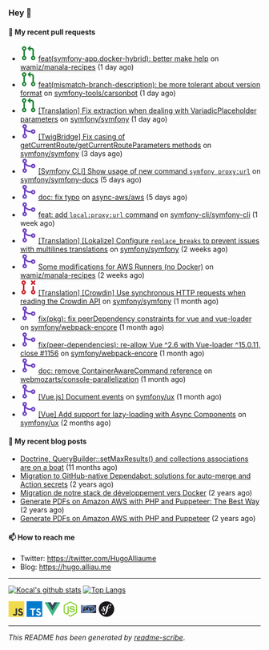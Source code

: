 ### Hey 👋

#### 👷 My recent pull requests

- ![](./assets/pr-open.svg) [feat(symfony-app.docker-hybrid): better make help](https://github.com/wamiz/manala-recipes/pull/16) on [wamiz/manala-recipes](https://github.com/wamiz/manala-recipes) (1 day ago)
- ![](./assets/pr-open.svg) [feat(mismatch-branch-description): be more tolerant about version format](https://github.com/symfony-tools/carsonbot/pull/209) on [symfony-tools/carsonbot](https://github.com/symfony-tools/carsonbot) (1 day ago)
- ![](./assets/pr-open.svg) [[Translation] Fix extraction when dealing with VariadicPlaceholder parameters](https://github.com/symfony/symfony/pull/48451) on [symfony/symfony](https://github.com/symfony/symfony) (1 day ago)
- ![](./assets/pr-merged.svg) [[TwigBridge] Fix casing of getCurrentRoute/getCurrentRouteParameters methods](https://github.com/symfony/symfony/pull/48434) on [symfony/symfony](https://github.com/symfony/symfony) (3 days ago)
- ![](./assets/pr-merged.svg) [[Symfony CLI] Show usage of new command `symfony proxy:url`](https://github.com/symfony/symfony-docs/pull/17479) on [symfony/symfony-docs](https://github.com/symfony/symfony-docs) (5 days ago)
- ![](./assets/pr-merged.svg) [doc: fix typo](https://github.com/async-aws/aws/pull/1339) on [async-aws/aws](https://github.com/async-aws/aws) (5 days ago)
- ![](./assets/pr-merged.svg) [feat: add `local:proxy:url` command](https://github.com/symfony-cli/symfony-cli/pull/233) on [symfony-cli/symfony-cli](https://github.com/symfony-cli/symfony-cli) (1 week ago)
- ![](./assets/pr-merged.svg) [[Translation] [Lokalize] Configure `replace_breaks` to prevent issues with multilines translations](https://github.com/symfony/symfony/pull/48222) on [symfony/symfony](https://github.com/symfony/symfony) (2 weeks ago)
- ![](./assets/pr-merged.svg) [Some modifications for AWS Runners (no Docker)](https://github.com/wamiz/manala-recipes/pull/15) on [wamiz/manala-recipes](https://github.com/wamiz/manala-recipes) (2 weeks ago)
- ![](./assets/pr-closed.svg) [[Translation] [Crowdin] Use synchronous HTTP requests when reading the Crowdin API](https://github.com/symfony/symfony/pull/48109) on [symfony/symfony](https://github.com/symfony/symfony) (1 month ago)
- ![](./assets/pr-merged.svg) [fix(pkg): fix peerDependency constraints for vue and vue-loader](https://github.com/symfony/webpack-encore/pull/1160) on [symfony/webpack-encore](https://github.com/symfony/webpack-encore) (1 month ago)
- ![](./assets/pr-merged.svg) [fix(peer-dependencies): re-allow Vue ^2.6 with Vue-loader ^15.0.11, close #1156](https://github.com/symfony/webpack-encore/pull/1157) on [symfony/webpack-encore](https://github.com/symfony/webpack-encore) (1 month ago)
- ![](./assets/pr-merged.svg) [doc: remove ContainerAwareCommand reference](https://github.com/webmozarts/console-parallelization/pull/111) on [webmozarts/console-parallelization](https://github.com/webmozarts/console-parallelization) (1 month ago)
- ![](./assets/pr-merged.svg) [[Vue.js] Document events](https://github.com/symfony/ux/pull/499) on [symfony/ux](https://github.com/symfony/ux) (1 month ago)
- ![](./assets/pr-merged.svg) [[Vue] Add support for lazy-loading with Async Components](https://github.com/symfony/ux/pull/482) on [symfony/ux](https://github.com/symfony/ux) (2 months ago)

#### 📜 My recent blog posts

- [Doctrine, QueryBuilder::setMaxResults() and collections associations are on a boat](https://hugo.alliau.me/2022/01/07/doctrine-setmaxresults-and-collections-associations-are-on-a-boat/) (11 months ago)
- [Migration to GitHub-native Dependabot: solutions for auto-merge and Action secrets](https://hugo.alliau.me/2021/05/04/migration-to-github-native-dependabot-solutions-for-auto-merge-and-action-secrets/) (2 years ago)
- [Migration de notre stack de développement vers Docker](https://hugo.alliau.me/2021/04/26/migration-stack-developpement/) (2 years ago)
- [Generate PDFs on Amazon AWS with PHP and Puppeteer: The Best Way](https://hugo.alliau.me/2020/04/21/generate-pdfs-on-amazon-aws-with-php-and-puppeteer-the-best-way/) (2 years ago)
- [Generate PDFs on Amazon AWS with PHP and Puppeteer](https://hugo.alliau.me/2020/01/02/generate-pdfs-on-amazon-aws-with-php-and-puppeteer/) (2 years ago)

#### 📫 How to reach me

- Twitter: https://twitter.com/HugoAlliaume
- Blog: https://hugo.alliau.me

---

[![Kocal's github stats](https://github-readme-stats.vercel.app/api?username=Kocal&count_private=true&hide=stars)](https://github.com/anuraghazra/github-readme-stats)
[![Top Langs](https://github-readme-stats.vercel.app/api/top-langs/?username=Kocal&layout=compact)](https://github.com/anuraghazra/github-readme-stats)

<img src="https://raw.githubusercontent.com/devicons/devicon/master/icons/javascript/javascript-original.svg" alt="javascript" title="javascript" width="32" height="32"/> <img src="https://raw.githubusercontent.com/devicons/devicon/master/icons/typescript/typescript-original.svg" alt="typescript" title="typescript" width="32" height="32"/> <img src="https://raw.githubusercontent.com/devicons/devicon/master/icons/vuejs/vuejs-original.svg" alt="vuejs" title="vuejs" width="32" height="32"/> <img src="https://raw.githubusercontent.com/devicons/devicon/master/icons/nodejs/nodejs-original.svg" alt="nodejs" title="nodejs" width="32" height="32"/> <img src="https://raw.githubusercontent.com/devicons/devicon/master/icons/php/php-original.svg" alt="php" title="php" width="32" height="32"/> <img src="https://raw.githubusercontent.com/devicons/devicon/master/icons/symfony/symfony-original.svg" alt="symfony" title="symfony" width="32" height="32"/> 

---

_This README has been generated by [readme-scribe](https://github.com/muesli/readme-scribe/)_.

